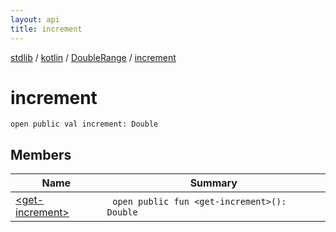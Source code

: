 ```yaml
---
layout: api
title: increment
---
```

[stdlib](../../../index.html) / [kotlin](../../index.html) / [DoubleRange](../index.html) / [increment](index.html)

# increment

```
open public val increment: Double
```
## Members
| Name | Summary |
|------|---------|
|[&lt;get-increment&gt;](_get-increment_.html)|&nbsp;&nbsp;`open public fun <get-increment>(): Double`<br>|
